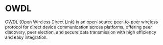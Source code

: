 # OWDL
OWDL (Open Wireless Direct Link) is an open-source peer-to-peer wireless protocol for direct device communication across platforms, offering peer discovery, peer election, and secure data transmission with high efficiency and easy integration.
